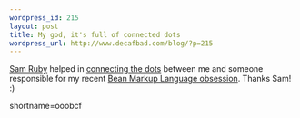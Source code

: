 ```yaml
--- 
wordpress_id: 215
layout: post
title: My god, it's full of connected dots
wordpress_url: http://www.decafbad.com/blog/?p=215
---
```

<p><a href="http://radio.weblogs.com/0101679/">Sam Ruby</a> helped in <a href="http://radio.weblogs.com/0101679/2002/08/14.html#a736">connecting the dots</a> between me and someone responsible for my recent <a href="http://www.decafbad.com/news_archives/000234.phtml#000234">Bean Markup Language obsession</a>.  Thanks Sam! :)</p>
<!--more-->
shortname=ooobcf
